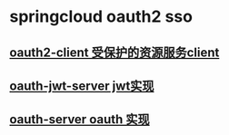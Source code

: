 # springcloud oauth2 sso
## [oauth2-client  受保护的资源服务client](oauth2-client/README.md)
## [oauth-jwt-server  jwt实现](oauth2-jwt-server/README.md)
## [oauth-server oauth 实现](oauth2-server/README.md)
